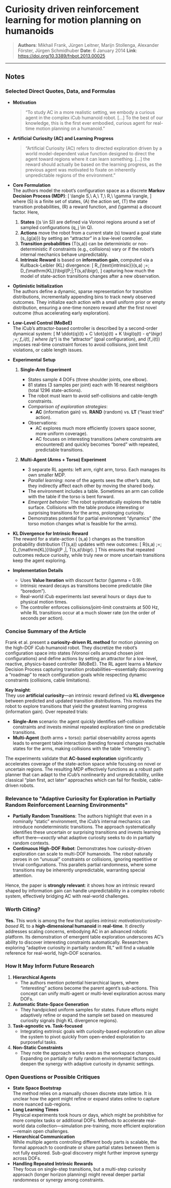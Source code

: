# Curiosity driven reinforcement learning for motion planning on humanoids

> **Authors**: Mikhail Frank, Jürgen Leitner, Marijn Stollenga, Alexander Förster, Jürgen Schmidhuber
> **Date**: 6 January 2014
> **Link**: <https://doi.org/10.3389/fnbot.2013.00025>

---

## Notes

### Selected Direct Quotes, Data, and Formulas

- **Motivation**  
  > “To study AC in a more realistic setting, we embody a curious agent in the complex iCub humanoid robot. [...] To the best of our knowledge, this is the first ever embodied, curious agent for real-time motion planning on a humanoid.”

- **Artificial Curiosity (AC) and Learning Progress**  
  > “Artificial Curiosity (AC) refers to directed exploration driven by a world model-dependent value function designed to direct the agent toward regions where it can learn something. [...] the reward should actually be based on the learning progress, as the previous agent was motivated to fixate on inherently unpredictable regions of the environment.”

- **Core Formulation**  
  The authors model the robot’s configuration space as a discrete **Markov Decision Process (MDP)**:
  \[
  \langle S,\ A,\ T,\ R,\ \gamma \rangle,
  \]
  where \(S\) is a finite set of states, \(A\) the action set, \(T\) the state transition probabilities, \(R\) a reward function, and \(\gamma\) a discount factor. Here,
  1. **States** (\(s \in S\)) are defined via Voronoi regions around a set of sampled configurations \(q_j \in Q\).  
  2. **Actions** move the robot from a current state \(s\) toward a goal state \(s_{g(a)}\) by setting an “attractor” in a low-level controller.  
  3. **Transition probabilities** \(T(s,a)\) can be deterministic or non-deterministic if constraints (e.g., collisions) vary or if the robot’s internal mechanics behave unpredictably.  
  4. **Intrinsic Reward** is based on **information gain**, computed via a Kullback-Leibler (KL) divergence:
     \[
       R_{\text{intrinsic}}(s,a) \;=\; D_{\mathrm{KL}}\bigl(P\;\|\;T(s,a)\bigr),
     \]
     capturing how much the model of state-action transitions changes after a new observation.

- **Optimistic Initialization**  
  The authors define a dynamic, sparse representation for transition distributions, incrementally appending bins to track newly observed outcomes. They initialize each action with a small uniform prior or empty distribution, ensuring a one-time nonzero reward after the first novel outcome (thus accelerating early exploration).

- **Low-Level Control (MoBeE)**  
  The iCub’s attractor-based controller is described by a second-order dynamical system:
  \[
    M \ddot{q}(t) + C \dot{q}(t) + K \bigl(q(t) - q^*\bigr) \;=\; f_i(t),
  \]
  where \(q^*\) is the “attractor” (goal configuration), and \(f_i(t)\) imposes real-time constraint forces to avoid collisions, joint limit violations, or cable length issues.

- **Experimental Setup**

  1. **Single-Arm Experiment**  
     - States sample 4 DOFs (three shoulder joints, one elbow).  
     - 81 states (3 samples per joint) each with 16 nearest neighbors (total 1296 state-actions).  
     - The robot must learn to avoid self-collisions and cable-length constraints.  
     - *Comparison of exploration strategies*:  
       - **AC** (information gain) vs. **RAND** (random) vs. **LT** (“least tried” action).  
     - Observations:  
       - AC explores much more efficiently (covers space sooner, more uniform coverage).  
       - AC focuses on interesting transitions (where constraints are encountered) and quickly becomes “bored” with repeated, predictable transitions.

  2. **Multi-Agent (Arms + Torso) Experiment**  
     - 3 separate RL agents: left arm, right arm, torso. Each manages its own smaller MDP.  
     - *Parallel learning*: none of the agents sees the other’s state, but they indirectly affect each other by moving the shared body.  
     - The environment includes a table. Sometimes an arm can collide with the table if the torso is bent forward.  
     - *Emergent behavior*: The robot systematically explores the table surface. Collisions with the table produce interesting or surprising transitions for the arms, prolonging curiosity.  
     - Demonstrates potential for partial environment “dynamics” (the torso motion changes what is feasible for the arms).

- **KL Divergence for Intrinsic Reward**  
  The reward for a state-action \( (s,a) \) changes as the transition probability distribution \(T(s,a)\) updates with new outcomes:
  \[
    R(s,a) \;=\; D_{\mathrm{KL}}\bigl(P \,\|\, T(s,a)\bigr).
  \]
  This ensures that repeated outcomes reduce curiosity, while truly new or more uncertain transitions keep the agent exploring.

- **Implementation Details**  
  - Uses **Value Iteration** with discount factor \(\gamma = 0.9\).  
  - Intrinsic reward decays as transitions become predictable (like “boredom”).  
  - Real-world iCub experiments last several hours or days due to physical motion times.  
  - The controller enforces collisions/joint-limit constraints at 500 Hz, while RL transitions occur at a much slower rate (on the order of seconds per action).

### Concise Summary of the Article

Frank et al. present a **curiosity-driven RL method** for motion planning on the high-DOF iCub humanoid robot. They discretize the robot’s configuration space into states (Voronoi cells around chosen joint configurations) and define actions by setting an attractor for a low-level, reactive, physics-based controller (MoBeE). The RL agent learns a Markov Decision Process capturing transition probabilities—essentially discovering a “roadmap” to reach configuration goals while respecting dynamic constraints (collisions, cable limitations).

**Key Insight**:  
They use **artificial curiosity**—an intrinsic reward defined via **KL divergence** between predicted and updated transition distributions. This motivates the robot to explore transitions that yield the greatest learning progress (information gain). Over repeated trials:

- **Single-Arm** scenario: the agent quickly identifies self-collision constraints and invests minimal repeated exploration time on predictable transitions.  
- **Multi-Agent** (both arms + torso): partial observability across agents leads to emergent table interaction (bending forward changes reachable states for the arms, making collisions with the table “interesting”).  

The experiments validate that **AC-based exploration** significantly accelerates coverage of the state-action space while focusing on novel or uncertain regions. The resulting MDP effectively functions as a robust path planner that can adapt to the iCub’s nonlinearity and unpredictability, unlike classical “plan first, act later” approaches which can fail for flexible, cable-driven robots.

### Relevance to "Adaptive Curiosity for Exploration in Partially Random Reinforcement Learning Environments"

- **Partially Random Transitions**: The authors highlight that even in a nominally “static” environment, the iCub’s internal mechanics can introduce nondeterministic transitions. The approach systematically identifies these uncertain or surprising transitions and invests learning effort there—*exactly* what adaptive curiosity seeks to do in partially random contexts.  
- **Continuous High-DOF Robot**: Demonstrates how curiosity-driven exploration can scale to multi-DOF humanoids. The robot naturally zeroes in on “unusual” constraints or collisions, ignoring repetitive or trivial configurations. This parallels partial randomness, where some transitions may be inherently unpredictable, warranting special attention.

Hence, the paper is **strongly relevant**: it shows how an intrinsic reward shaped by information gain can handle unpredictability in a complex robotic system, effectively bridging AC with real-world challenges.

### Worth Citing?

**Yes.** This work is among the few that applies *intrinsic motivation/curiosity-based RL* to a **high-dimensional humanoid** in **real-time**. It directly addresses scaling concerns, embodying AC in an advanced robotic platform. Its demonstration of emergent table exploration underscores AC’s ability to discover interesting constraints automatically. Researchers exploring “adaptive curiosity in partially random RL” will find a valuable reference for real-world, high-DOF scenarios.

### How It May Inform Future Research

1. **Hierarchical Agents**  
   - The authors mention potential hierarchical layers, where “interesting” actions become the parent agent’s sub-actions. This concept can unify multi-agent or multi-level exploration across many DOFs.  
2. **Automatic State-Space Generation**  
   - They handpicked uniform samples for states. Future efforts might adaptively refine or expand the sample set based on measured curiosity signals (high KL divergence regions).  
3. **Task-agnostic vs. Task-focused**  
   - Integrating extrinsic goals with curiosity-based exploration can allow the system to pivot quickly from open-ended exploration to purposeful tasks.  
4. **Non-Static Constraints**  
   - They note the approach works even as the workspace changes. Expanding on partially or fully random environmental factors could deepen the synergy with adaptive curiosity in dynamic settings.

### Open Questions or Possible Critiques

- **State Space Bootstrap**  
  The method relies on a manually chosen discrete state lattice. It is unclear how the agent might refine or expand states online to capture more nuanced sub-regions.  
- **Long Learning Times**  
  Physical experiments took hours or days, which might be prohibitive for more complex tasks or additional DOFs. Methods to accelerate real-world data collection—simulation pre-training, more efficient exploration—remain open challenges.  
- **Hierarchical Communication**  
  While multiple agents controlling different body parts is scalable, the formal approach to coordinate or share partial states between them is not fully explored. Sub-goal discovery might further improve synergy across DOFs.  
- **Handling Repeated Intrinsic Rewards**  
  They focus on single-step transitions, but a multi-step curiosity approach (longer horizon planning) might reveal deeper partial randomness or synergy among constraints.
